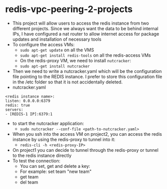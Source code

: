 # redis-vpc-peering-2-projects
- This project will allow users to access the redis instance from two different projects. Since we always want the data to be behind internal IPs, I have configured a nat router to allow internet access for package updates and installation of necessary tools
- To configure the access VMs:
  - `sudo apt-get update` on all the VMS
  - `sudo apt-get install redis-tools` on all the redis-access VMs
  - On the redis-proxy VM, we need to install `nutcracker`:
  -   `sudo apt-get install nutcracker`
-   Then we need to write a nutcracker.yaml which will be the configuration file pointing to the REDIS instance. I prefer to store this configuration file in the /etc folder so that it is not accidentally deleted.
-   nutcracker.yaml
  ```
<redis instance name>:
 listen: 0.0.0.0:6379
 redis: true
 servers:
 - [REDIS-1 IP]:6379:1
```
- to start the nutcracker application:
  - `sudo nutcracker --conf-file <path-to-nutcracker.yaml>`
- When you ssh into the access VM on project2, you can access the redis instance by using the redis-proxy to tunnel into it:
  - `redis-cli -h <redis-proxy-IP>`
- On project1 you can decide to tunnel through the redis-proxy or tunnel to the redis instance directly
- To test the connection:
  - You can set, get and delete a key:
  - For example: set team "new team"
  - get team
  - del team
